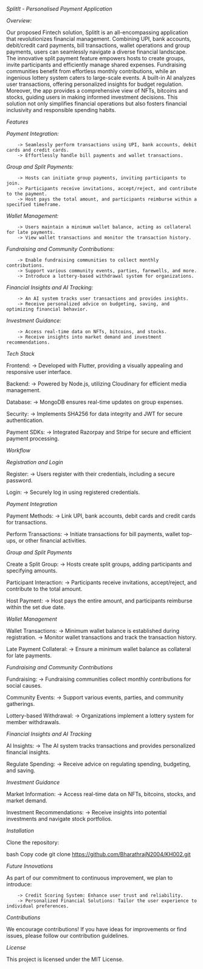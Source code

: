 
*SplitIt - Personalised Payment Application*

*Overview:*

Our proposed Fintech solution, SplitIt is an all-encompassing application that revolutionizes financial management. Combining UPI, bank accounts, debit/credit card payments, bill transactions, wallet operations and group payments, users can seamlessly navigate a diverse financial landscape. The innovative split payment feature empowers hosts to create groups, invite participants and efficiently manage shared expenses. Fundraising communities benefit from effortless monthly contributions, while an ingenious lottery system caters to large-scale events. A built-in AI analyzes user transactions, offering personalized insights for budget regulation. Moreover, the app provides a comprehensive view of NFTs, bitcoins and stocks, guiding users in making informed investment decisions. This solution not only simplifies financial operations but also fosters financial inclusivity and responsible spending habits.

*Features*

*Payment Integration:*

        -> Seamlessly perform transactions using UPI, bank accounts, debit cards and credit cards.
        -> Effortlessly handle bill payments and wallet transactions.

*Group and Split Payments:*

        -> Hosts can initiate group payments, inviting participants to join.
        -> Participants receive invitations, accept/reject, and contribute to the payment.
        -> Host pays the total amount, and participants reimburse within a specified timeframe.

*Wallet Management:*

        -> Users maintain a minimum wallet balance, acting as collateral for late payments.
        -> View wallet transactions and monitor the transaction history.

*Fundraising and Community Contributions:*

        -> Enable fundraising communities to collect monthly contributions.
        -> Support various community events, parties, farewells, and more.
        -> Introduce a lottery-based withdrawal system for organizations.

*Financial Insights and AI Tracking:*

        -> An AI system tracks user transactions and provides insights.
        -> Receive personalized advice on budgeting, saving, and optimizing financial behavior.

*Investment Guidance:*

        -> Access real-time data on NFTs, bitcoins, and stocks.
        -> Receive insights into market demand and investment recommendations.

*Tech Stack*

Frontend: 
        -> Developed with Flutter, providing a visually appealing and responsive user interface.
        
Backend: 
        -> Powered by Node.js, utilizing Cloudinary for efficient media management.

Database: 
        -> MongoDB ensures real-time updates on group expenses.

Security: 
        -> Implements SHA256 for data integrity and JWT for secure authentication.

Payment SDKs: 
        -> Integrated Razorpay and Stripe for secure and efficient payment processing.


*Workflow*

*Registration and Login*

Register:
        -> Users register with their credentials, including a secure password.

Login:
        -> Securely log in using registered credentials.

*Payment Integration*

Payment Methods:
        -> Link UPI, bank accounts, debit cards and credit cards for transactions.

Perform Transactions:
        -> Initiate transactions for bill payments, wallet top-ups, or other financial activities.

*Group and Split Payments*

Create a Split Group:
        -> Hosts create split groups, adding participants and specifying amounts.

Participant Interaction:
        -> Participants receive invitations, accept/reject, and contribute to the total amount.

Host Payment:
        -> Host pays the entire amount, and participants reimburse within the set due date.

*Wallet Management*

Wallet Transactions:
        -> Minimum wallet balance is established during registration.
        -> Monitor wallet transactions and track the transaction history.

Late Payment Collateral:
        -> Ensure a minimum wallet balance as collateral for late payments.

*Fundraising and Community Contributions*

Fundraising:
        -> Fundraising communities collect monthly contributions for social causes.

Community Events:
        -> Support various events, parties, and community gatherings.

Lottery-based Withdrawal:
        -> Organizations implement a lottery system for member withdrawals.

*Financial Insights and AI Tracking*

AI Insights:
        -> The AI system tracks transactions and provides personalized financial insights.

Regulate Spending:
        -> Receive advice on regulating spending, budgeting, and saving.

*Investment Guidance*

Market Information:
        -> Access real-time data on NFTs, bitcoins, stocks, and market demand.

Investment Recommendations:
        -> Receive insights into potential investments and navigate stock portfolios.

*Installation*

Clone the repository:

bash
Copy code
git clone https://github.com/BharathrajN2004/KH002.git

*Future Innovations*

As part of our commitment to continuous improvement, we plan to introduce:

        -> Credit Scoring System: Enhance user trust and reliability.
        -> Personalized Financial Solutions: Tailor the user experience to individual preferences.

*Contributions*

We encourage contributions! If you have ideas for improvements or find issues, please follow our contribution guidelines.

*License*

This project is licensed under the MIT License.
